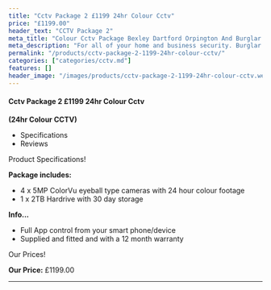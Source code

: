 ```yaml
---
title: "Cctv Package 2 £1199 24hr Colour Cctv"
price: "£1199.00"
header_text: "CCTV Package 2"
meta_title: "Colour Cctv Package Bexley Dartford Orpington And Burglar Alarm - My Alarm Security"
meta_description: "For all of your home and business security. Burglar Alarm Servicing, Burglar Alarm Installation, Alarm Battery and CCTV. Call 020 8302 4065"
permalink: "/products/cctv-package-2-1199-24hr-colour-cctv/"
categories: ["categories/cctv.md"]
features: []
header_image: "/images/products/cctv-package-2-1199-24hr-colour-cctv.webp"
---
```


#### Cctv Package 2 £1199 24hr Colour Cctv

**(24hr Colour CCTV)**

-   Specifications
-   Reviews

Product Specifications!


**Package includes:**

- 4 x 5MP ColorVu eyeball type cameras with 24 hour colour footage
- 1 x 2TB Hardrive with 30 day storage

**Info...**

- Full App control from your smart phone/device
- Supplied and fitted and with a 12 month warranty


Our Prices!


**Our Price:** £1199.00


------------------------------------------------------------------------